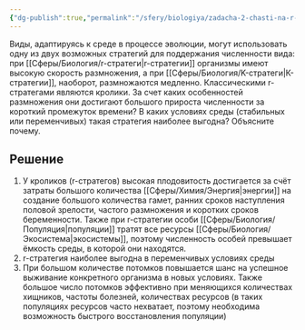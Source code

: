 ```yaml
---
{"dg-publish":true,"permalink":"/sfery/biologiya/zadacha-2-chasti-na-r-strategov-kroliki/","tags":["Экология"]}
---
```


Виды, адаптируясь к среде в процессе эволюции, могут использовать одну из двух возможных стратегий для поддержания численности вида: при [[Сферы/Биология/r-стратеги\|r-стратегии]] организмы имеют высокую скорость размножения, а при [[Сферы/Биология/K-стратеги\|К-стратегии]], наоборот, размножаются медленно. Классическими r-стратегами являются кролики. За счет каких особенностей размножения они достигают большого прироста численности за короткий промежуток времени? В каких условиях среды (стабильных или переменчивых) такая стратегия наиболее выгодна? Объясните почему.
## Решение 
1. У кроликов (r-стратегов) высокая плодовитость достигается за счёт затраты большого количества [[Сферы/Химия/Энергия\|энергии]] на создание большого количества гамет, ранних сроков наступления половой зрелости, частого размножения и коротких сроков беременности. Также при r-стратегии особи [[Сферы/Биология/Популяция\|популяции]] тратят все ресурсы [[Сферы/Биология/Экосистема\|экосистемы]], поэтому численность особей превышает ёмкость среды, в которой они находятся.  
2. r-стратегия наиболее выгодна в переменчивых условиях среды 
3. При большом количестве потомков повышается шанс на успешное выживание конкретного организма в новых условиях. Также большое число потомков эффективно при меняющихся количествах хищников, частоты болезней, количествах ресурсов (в таких популяциях ресурсов часто нехватает, поэтому необходима возможность быстрого восстановления популяции)